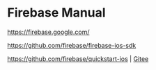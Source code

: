 # Firebase Manual

<https://firebase.google.com/>

<https://github.com/firebase/firebase-ios-sdk>

<https://github.com/firebase/quickstart-ios> | [Gitee](https://gitee.com/mrhuangyuhui/firebase-quickstart-ios)
